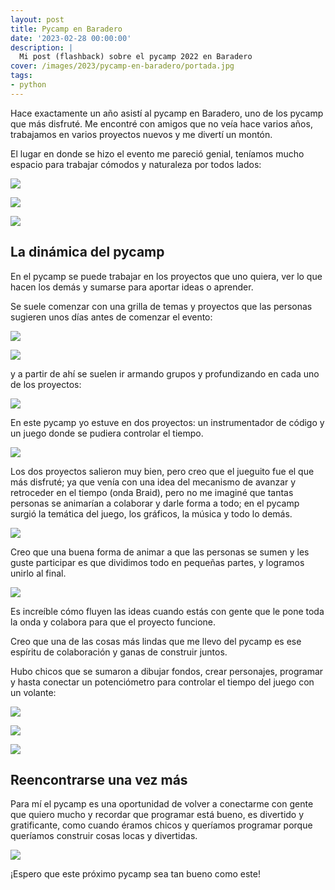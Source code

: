 ```yaml
---
layout: post
title: Pycamp en Baradero
date: '2023-02-28 00:00:00'
description: |
  Mi post (flashback) sobre el pycamp 2022 en Baradero
cover: /images/2023/pycamp-en-baradero/portada.jpg
tags:
- python
---
```


Hace exactamente un año asistí al pycamp en Baradero, uno de
los pycamp que más disfruté. Me encontré con amigos que no
veía hace varios años, trabajamos en varios proyectos nuevos
y me divertí un montón.

El lugar en donde se hizo el evento me pareció genial,
teníamos mucho espacio para trabajar cómodos y naturaleza
por todos lados:

![](/images/2023/pycamp-en-baradero/lugar.jpg)

![](/images/2023/pycamp-en-baradero/asado.jpg)

![](/images/2023/pycamp-en-baradero/reunion.jpg)

## La dinámica del pycamp

En el pycamp se puede trabajar en los proyectos que uno
quiera, ver lo que hacen los demás y sumarse para aportar
ideas o aprender.

Se suele comenzar con una grilla de temas y proyectos que
las personas sugieren unos días antes de comenzar el evento:

![](/images/2023/pycamp-en-baradero/programa-1.jpg)

![](/images/2023/pycamp-en-baradero/programa-2.jpg)

y a partir de ahí se suelen ir armando grupos y
profundizando en cada uno de los proyectos:

![](/images/2023/pycamp-en-baradero/ideas.jpg)

En este pycamp yo estuve en dos proyectos: un instrumentador
de código y un juego donde se pudiera controlar el tiempo.

![](/images/2023/pycamp-en-baradero/grupo.jpg)

Los dos proyectos salieron muy bien, pero creo que el
jueguito fue el que más disfruté; ya que venía con una idea
del mecanismo de avanzar y retroceder en el tiempo (onda
Braid), pero no me imaginé que tantas personas se animarían
a colaborar y darle forma a todo; en el pycamp surgió la
temática del juego, los gráficos, la música y todo lo demás. 

![](/images/2023/pycamp-en-baradero/dibujo.jpg)

Creo que una buena forma de animar a que las personas se
sumen y les guste participar es que dividimos todo en
pequeñas partes, y logramos unirlo al final.

![](/images/2023/pycamp-en-baradero/idea.jpg)

Es increíble cómo fluyen las ideas cuando estás con gente que
le pone toda la onda y colabora para que el proyecto
funcione.

Creo que una de las cosas más lindas que me llevo del pycamp
es ese espíritu de colaboración y ganas de construir juntos.

Hubo chicos que se sumaron a dibujar fondos, crear
personajes, programar y hasta conectar un potenciómetro para
controlar el tiempo del juego con un volante:

![](/images/2023/pycamp-en-baradero/juego.jpg)

![](/images/2023/pycamp-en-baradero/presentacion-2.jpg)

![](/images/2023/pycamp-en-baradero/presentacion-3.jpg)


## Reencontrarse una vez más

Para mí el pycamp es una oportunidad de volver a conectarme
con gente que quiero mucho y recordar que programar está
bueno, es divertido y gratificante, como cuando éramos
chicos y queríamos programar porque queríamos construir cosas
locas y divertidas.

![](/images/2023/pycamp-en-baradero/foto-grupal.jpg)

¡Espero que este próximo pycamp sea tan bueno como este!

